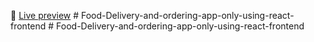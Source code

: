 🚀 [Live preview](https://relaxed-tarsier-b01df6.netlify.app/)
#   F o o d - D e l i v e r y - a n d - o r d e r i n g - a p p - o n l y - u s i n g - r e a c t - f r o n t e n d  
 #   F o o d - D e l i v e r y - a n d - o r d e r i n g - a p p - o n l y - u s i n g - r e a c t - f r o n t e n d  
 